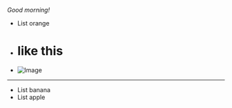 *Good morning!*
* List orange
* # like this
* ![Image](https://media.istockphoto.com/photos/orange-picture-id185284489?s=612x612)

---
* List banana
* List apple

